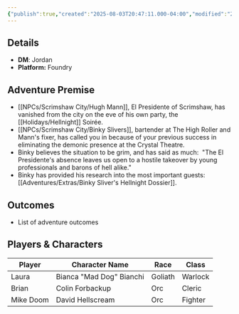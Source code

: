 ```yaml
---
{"publish":true,"created":"2025-08-03T20:47:11.000-04:00","modified":"2025-08-05T15:07:58.000-04:00","published":"2025-08-05T15:07:58.000-04:00","cssclasses":"","DM":"Jordan","Players":["Laura","Brian","Mike Doom"],"Platform":["Foundry"]}
---
```


## Details
- **DM**: Jordan
- **Platform:** Foundry

## Adventure Premise
- [[NPCs/Scrimshaw City/Hugh Mann]], El Presidente of Scrimshaw, has vanished from the city on the eve of his own party, the [[Holidays/Hellnight]] Soirée.
- [[NPCs/Scrimshaw City/Binky Slivers]], bartender at The High Roller and Mann's fixer, has called you in because of your previous success in eliminating the demonic presence at the Crystal Theatre.
- Binky believes the situation to be grim, and has said as much:  "The El Presidente's absence leaves us open to a hostile takeover by young professionals and barons of hell alike."
- Binky has provided his research into the most important guests: [[Adventures/Extras/Binky Sliver's Hellnight Dossier]].

## Outcomes
- List of adventure outcomes

## Players & Characters
| Player              | Character Name           | Race    | Class   |
| ------------------- | ------------------------ | ------- | ------- |
| Laura | Bianca "Mad Dog" Bianchi | Goliath | Warlock |
| Brian | Colin Forbackup          | Orc     | Cleric  |
| Mike Doom | David Hellscream         | Orc     | Fighter |

